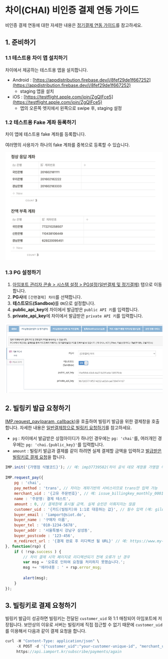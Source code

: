 # 차이(CHAI) 비인증 결제 연동 가이드

비인증 결제 연동에 대한 자세한 내용은 [정기결제 연동 가이드](https://docs.iamport.kr/implementation/subscription?lang=ko#request-payment)를 참고하세요.

## 1. 준비하기

### 1.1 테스트용 차이 앱 설치하기

차이에서 제공하는 테스트용 앱을 설치합니다.

- Android : [https://appdistribution.firebase.dev/i/8fef29de1f667252](https://appdistribution.firebase.dev/i/8fef29de1f667252)
  - staging 앱을 설치
- iOS : [https://testflight.apple.com/join/ZgQIFce5](https://testflight.apple.com/join/ZgQIFce5)
  - 앱의 오른쪽 엣지에서 왼쪽으로 swipe 후, staging 설정

### 1.2 테스트용 Fake 계좌 등록하기

차이 앱에 테스트용 fake 계좌를 등록합니다.<Br />

여러명의 사용자가 하나의 fake 계좌를 중복으로 등록할 수 있습니다.

![테스트용 fake 계좌 리스트](../screenshot/fake-accounts.png)  

### 1.3 PG 설정하기

1. [아임포트 관리자 콘솔 > 시스템 설정 > PG설정(일반결제 및 정기결제)](https://admin.iamport.kr/settings#tab_pg) 탭으로 이동합니다.
1. **PG사**에 `[간편결제] 차이`를 선택합니다.
1. <b>테스트모드(Sandbox)</b>를 `ON`으로 설정합니다.
1. **public_api_key**에 차이에서 발급받은 `public API 키`를 입력합니다.
1. **private_api_key**에 차이에서 발급받은 `private API 키`를 입력합니다.

![아임포트 관리자 콘솔에서 PG설정](../screenshot/chai-setting.png)

## 2. 빌링키 발급 요청하기

[IMP.request_pay(param, callback)](https://docs.iamport.kr/tech/imp)을 호출하여 빌링키 발급을 위한 결제창을 호출합니다. 자세한 내용은 [일반결제창으로 빌링키 요청하기](https://docs.iamport.kr/implementation/subscription#issue-billing-b)를 참고하세요.

- `pg` : 차이에서 발급받은 상점아이디가 하나인 경우에는 `pg: 'chai'`를, 여러개인 경우에는 `pg: 'chai.{public_key}'`를 입력합니다.
- `amount` : 빌링키 발급과 결제를 같이 하려면 실제 결제할 금액을 입력하고 [발급받은 빌링키로 결제 요청](#request-pay)을 합니다.

```jsx
IMP.init('{가맹점 식별코드}'); // 예: imp37739582(차이 공식 데모 계정용 가맹점 식별코드)

IMP.request_pay({
    pg : 'chai',
    pay_method : 'trans', // 차이는 계좌기반의 서비스이므로 trans만 입력 가능
    merchant_uid : '{고유 주문번호}', // 예: issue_billingkey_monthly_0001
    name : '주문명: 결제 테스트',
    amount : 0, // 결제창에 표시될 금액. 실제 승인은 이뤄지지는 않음
    customer_uid : '{카드(빌링키)와 1:1로 대응하는 값}', // 필수 입력 (예: gildong_0001_1234)
    buyer_email : 'iamport@siot.do',
    buyer_name : '구매자 이름',
    buyer_tel : '010-1234-5678',
    buyer_addr : '서울특별시 강남구 삼성동',
    buyer_postcode : '123-456',
    m_redirect_url : '{결제 완료 후 리디렉션 될 URL}' // 예: https://www.my-service.com/payments/complete/mobile
}, function(rsp) {
    if ( !rsp.success ) {
    	// 차이 결제 시작 페이지로 리디렉션되기 전에 오류가 난 경우
        var msg = '오류로 인하여 요청을 처리하지 못했습니다.';
        msg += '에러내용 : ' + rsp.error_msg;

        alert(msg);
    }
});
```

<a name="request-pay" />

## 3. 빌링키로 결제 요청하기

빌링키 발급이 성공하면 빌링키는 전달된 `customer_uid` 와 1:1 매칭되어 아임포트에 저장됩니다. 보안상의 이유로 서버는 빌링키에 직접 접근할 수 없기 때문에 `customer_uid`를 이용해서 다음과 같이 결제 요청을 합니다.

```jsx
curl -H "Content-Type: application/json" \   
     -X POST -d '{"customer_uid":"your-customer-unique-id", "merchant_uid":"merchant_xxxxxxxx", "amount":3000}' \
     https://api.iamport.kr/subscribe/payments/again
```
